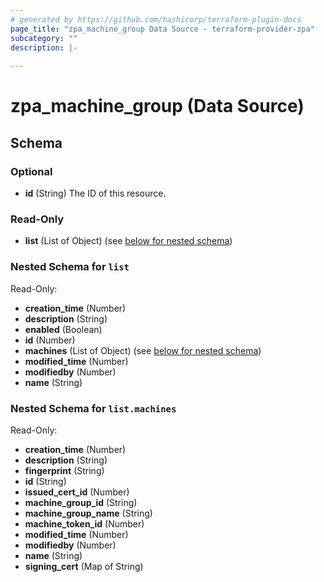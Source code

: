 ```yaml
---
# generated by https://github.com/hashicorp/terraform-plugin-docs
page_title: "zpa_machine_group Data Source - terraform-provider-zpa"
subcategory: ""
description: |-
  
---
```


# zpa_machine_group (Data Source)





<!-- schema generated by tfplugindocs -->
## Schema

### Optional

- **id** (String) The ID of this resource.

### Read-Only

- **list** (List of Object) (see [below for nested schema](#nestedatt--list))

<a id="nestedatt--list"></a>
### Nested Schema for `list`

Read-Only:

- **creation_time** (Number)
- **description** (String)
- **enabled** (Boolean)
- **id** (Number)
- **machines** (List of Object) (see [below for nested schema](#nestedobjatt--list--machines))
- **modified_time** (Number)
- **modifiedby** (Number)
- **name** (String)

<a id="nestedobjatt--list--machines"></a>
### Nested Schema for `list.machines`

Read-Only:

- **creation_time** (Number)
- **description** (String)
- **fingerprint** (String)
- **id** (String)
- **issued_cert_id** (Number)
- **machine_group_id** (String)
- **machine_group_name** (String)
- **machine_token_id** (Number)
- **modified_time** (Number)
- **modifiedby** (Number)
- **name** (String)
- **signing_cert** (Map of String)


